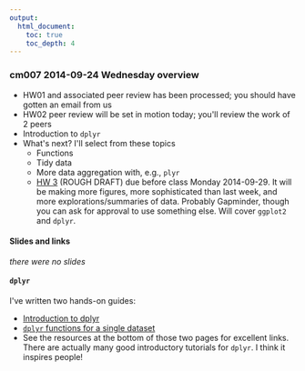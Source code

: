 ```yaml
---
output:
  html_document:
    toc: true
    toc_depth: 4
---
```


### cm007 2014-09-24 Wednesday overview

  * HW01 and associated peer review has been processed; you should have gotten an email from us
  * HW02 peer review will be set in motion today; you'll review the work of 2 peers
  * Introduction to `dplyr`
  * What's next? I'll select from these topics
    - Functions
    - Tidy data
    - More data aggregation with, e.g., `plyr`
    - [HW 3](hw03_dplyr-and-more.html) (ROUGH DRAFT) due before class Monday 2014-09-29. It will be making more figures, more sophisticated than last week, and more explorations/summaries of data. Probably Gapminder, though you can ask for approval to use something else. Will cover `ggplot2` and `dplyr`.    
    
#### Slides and links

*there were no slides*

#### `dplyr`

I've written two hands-on guides:

  * [Introduction to dplyr](block009_dplyr-intro.html)
  * [`dplyr` functions for a single dataset](block010_dplyr-end-single-table.html)
  * See the resources at the bottom of those two pages for excellent links. There are actually many good introductory tutorials for `dplyr`. I think it inspires people!